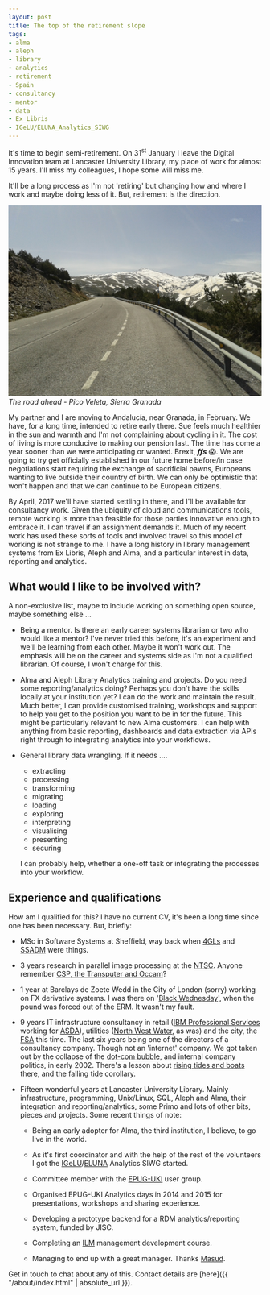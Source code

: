 ```yaml
---
layout: post
title: The top of the retirement slope
tags:
- alma
- aleph
- library
- analytics
- retirement
- Spain
- consultancy
- mentor
- data 
- Ex_Libris
- IGeLU/ELUNA_Analytics_SIWG
---
```


It's time to begin semi-retirement. On 31<sup>st</sup> January I leave
the Digital Innovation team at Lancaster University Library, my place
of work for almost 15 years. I'll miss my colleagues, I hope some will
miss me.

It'll be a long process as I'm not 'retiring' but changing how and
where I work and maybe doing less of it. But, retirement is the
direction.

[![The road ahead - Pico Veleta, Sierra Granada](/public/images/20140508_120427.jpg 
"The road ahead - Pico Veleta, Sierra Granada")](/public/images/20140508_120427.jpg)
*The road ahead - Pico Veleta, Sierra Granada*

<!--more-->

My partner and I are moving to Andalucía, near Granada, in February.
We have, for a long time, intended to retire early there. Sue feels
much healthier in the sun and warmth and I'm not complaining about
cycling in it. The cost of living is more conducive to making our
pension last. The time has come a year sooner than we were
anticipating or wanted. Brexit, ***ffs*** &#x1f631;. We are going to
try get officially established in our future home before/in case
negotiations start requiring the exchange of sacrificial pawns,
Europeans wanting to live outside their country of birth. We can only
be optimistic that won't happen and that we can continue to be
European citizens.

By April, 2017 we'll have started settling in there, and I'll be
available for consultancy work. Given the ubiquity of cloud and
communications tools, remote working is more than feasible for those
parties innovative enough to embrace it. I can travel if an assignment
demands it. Much of my recent work has used these sorts of tools and
involved travel so this model of working is not strange to me. I have
a long history in library management systems from Ex Libris, Aleph and
Alma, and a particular interest in data, reporting and analytics.

What would I like to be involved with?
--------------------------------------

A non-exclusive list, maybe to include working on something open
source, maybe something else ...

* Being a mentor. Is there an early career systems librarian or two
who would like a mentor? I've never tried this before, it's an
experiment and we'll be learning from each other. Maybe it won't work
out. The emphasis will be on the career and systems side as I'm not a
qualified librarian. Of course, I won't charge for this.

* Alma and Aleph Library Analytics training and projects. Do you need
some reporting/analytics doing? Perhaps you don't have the skills
locally at your institution yet? I can do the work and maintain the
result. Much better, I can provide customised training, workshops and
support to help you get to the position you want to be in for the
future. This might be particularly relevant to new Alma customers. I
can help with anything from basic reporting, dashboards and data
extraction via APIs right through to integrating analytics into your
workflows.

* General library data wrangling. If it needs ....

	* extracting
	* processing
	* transforming
	* migrating
	* loading
	* exploring 
	* interpreting
	* visualising
	* presenting
	* securing

	I can probably help, whether a one-off task or integrating the
	processes into your workflow.

Experience and qualifications
-----------------------------

How am I qualified for this? I have no current CV, it's been a long time
since one has been necessary. But, briefly:

* MSc in Software Systems at Sheffield, way back when 
[4GLs](https://en.wikipedia.org/wiki/Fourth-generation_programming_language)
and
[SSADM](https://en.wikipedia.org/wiki/Structured_systems_analysis_and_design_method)
were things.

* 3 years research in parallel image processing at the
[NTSC](http://www.chilton-computing.org.uk/inf/transputers/p002.htm). 
Anyone remember [CSP, the Transputer and
Occam](https://en.wikipedia.org/wiki/Occam_(programming_language))?

* 1 year at Barclays de Zoete Wedd in the City of London (sorry)
working on FX derivative systems. I was there on '[Black
Wednesday](https://en.wikipedia.org/wiki/Black_Wednesday)', when the
pound was forced out of the ERM. It wasn't my fault.

* 9 years IT infrastructure consultancy in retail ([IBM Professional
Services](http:www.ibm.com) working for [ASDA](http://www.asda.com/)),
utilities ([North West Water](http://www.unitedutilities.com/), as
was) and the city, the [FSA](http://www.fsa.gov.uk/) this time. The
last six years being one of the directors of a consultancy company.
Though not an 'internet' company. We got taken out by the collapse of
the [dot-com bubble](https://en.wikipedia.org/wiki/Dot-com_bubble),
and internal company politics, in early 2002. There's a lesson about
[rising tides and
boats](https://en.wikipedia.org/wiki/A_rising_tide_lifts_all_boats)
there, and the falling tide corollary.

* Fifteen wonderful years at Lancaster University Library. Mainly
infrastructure, programming, Unix/Linux, SQL, Aleph and Alma, their integration and
reporting/analytics, some Primo and lots of other bits, pieces and
projects. Some recent things of note:

	* Being an early adopter for Alma, the third institution, I
	believe, to go live in the world.

	* As it's first coordinator and with the help of the rest of
	the volunteers I got the
	[IGeLU](http://igelu.org/)/[ELUNA](http://el-una.org/)
	Analytics SIWG started.

	* Committee member with the
	[EPUG-UKI](http://www.epuguki.org/) user group.

	* Organised EPUG-UKI Analytics days in 2014 and 2015 for
	presentations, workshops and sharing experience.

	* Developing a prototype backend for a RDM analytics/reporting
	system, funded by JISC.
	
	* Completing an [ILM](https://www.i-l-m.com/) management
	development course.

	* Managing to end up with a great manager. Thanks
	[Masud](https://twitter.com/mkhokhar).

Get in touch to chat about any of this. Contact details are 
[here]({{ "/about/index.html" | absolute_url }}).
